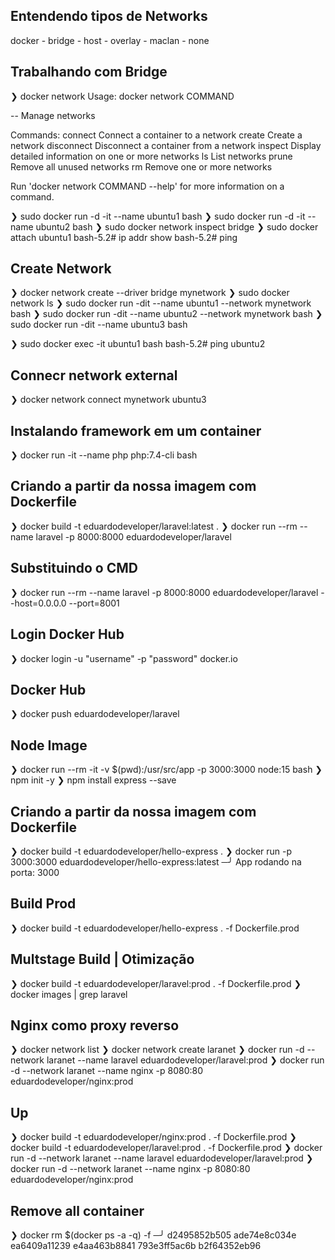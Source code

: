 ## Entendendo tipos de Networks
docker - bridge - host - overlay - maclan - none 

## Trabalhando com Bridge
❯ docker network
Usage:  docker network COMMAND

-- Manage networks

Commands:
  connect     Connect a container to a network
  create      Create a network
  disconnect  Disconnect a container from a network
  inspect     Display detailed information on one or more networks
  ls          List networks
  prune       Remove all unused networks
  rm          Remove one or more networks

Run 'docker network COMMAND --help' for more information on a command.

❯ sudo docker run -d -it --name ubuntu1 bash
❯ sudo docker run -d -it --name ubuntu2 bash
❯ sudo docker network inspect bridge
❯ sudo docker attach ubuntu1
bash-5.2# ip addr show
bash-5.2# ping

## Create Network
❯ docker network create --driver bridge mynetwork
❯ sudo docker network ls
❯ sudo docker run -dit --name ubuntu1 --network mynetwork bash
❯ sudo docker run -dit --name ubuntu2 --network mynetwork bash
❯ sudo docker run -dit --name ubuntu3 bash

❯ sudo docker exec -it ubuntu1 bash
bash-5.2# ping ubuntu2

## Connecr network external
❯ docker network connect mynetwork ubuntu3

## Instalando framework em um container
❯ docker run -it --name php php:7.4-cli bash

## Criando a partir da nossa imagem com Dockerfile
❯ docker build -t eduardodeveloper/laravel:latest . 
❯ docker run --rm --name laravel -p 8000:8000 eduardodeveloper/laravel

## Substituindo o CMD
❯ docker run --rm --name laravel -p 8000:8000 eduardodeveloper/laravel --host=0.0.0.0 --port=8001

## Login Docker Hub
❯ docker login -u "username" -p "password" docker.io
## Docker Hub
❯ docker push eduardodeveloper/laravel

## Node Image
❯ docker run --rm -it -v $(pwd):/usr/src/app -p 3000:3000 node:15 bash
❯ npm init -y
❯ npm install express --save

## Criando a partir da nossa imagem com Dockerfile
❯ docker build -t eduardodeveloper/hello-express .
❯ docker run -p 3000:3000 eduardodeveloper/hello-express:latest                ─╯
App rodando na porta: 3000

## Build Prod
❯ docker build -t eduardodeveloper/hello-express . -f Dockerfile.prod

## Multstage Build | Otimização
❯ docker build -t eduardodeveloper/laravel:prod . -f Dockerfile.prod
❯ docker images | grep laravel

## Nginx como proxy reverso
❯ docker network list
❯ docker network create laranet
❯ docker run -d --network laranet --name laravel eduardodeveloper/laravel:prod
❯ docker run -d --network laranet --name nginx -p 8080:80 eduardodeveloper/nginx:prod

## Up
❯ docker build -t eduardodeveloper/nginx:prod . -f Dockerfile.prod 
❯ docker build -t eduardodeveloper/laravel:prod . -f Dockerfile.prod 
❯ docker run -d --network laranet --name laravel eduardodeveloper/laravel:prod
❯ docker run -d --network laranet --name nginx -p 8080:80 eduardodeveloper/nginx:prod

## Remove all container

❯ docker rm $(docker ps -a -q) -f                                             ─╯
d2495852b505
ade74e8c034e
ea6409a11239
e4aa463b8841
793e3ff5ac6b
b2f64352eb96
